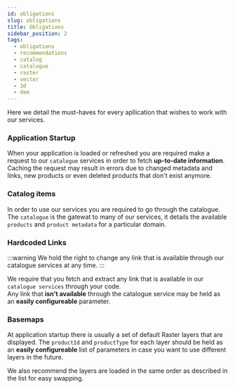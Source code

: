 ```yaml
---
id: obligations
slug: obligations
title: Obligations
sidebar_position: 2
tags:
  - obligations
  - recommendations
  - catalog
  - catalogue
  - raster
  - vector
  - 3d
  - dem
---
```


Here we detail the must-haves for every apllication that wishes to work with our services.

### Application Startup

When your application is loaded or refreshed you are required make a request to our `catalogue` services in order to fetch **up-to-date information**. Caching the request may result in errors due to changed metadata and links, new products or even deleted products that don't exist anymore.

### Catalog items

In order to use our services you are required to go through the catalogue. The `catalogue` is the gatewat to many of our services, it details the available `products` and `product metadata` for a particular domain.

### Hardcoded Links

:::warning
We hold the right to change any link that is available through our catalogue services at any time.
:::

We require that you fetch and extract any link that is available in our `catalogue services` through your code.<br/>
Any link that **isn't available** through the catalogue service may be held as an **easily configureable** parameter.

### Basemaps

At application startup there is usually a set of default Raster layers that are displayed. The `productId` and `productType` for each layer should be held as an **easily configureable** list of parameters in case you want to use different layers in the future.

We also recommend the layers are loaded in the same order as described in the list for easy swapping.
